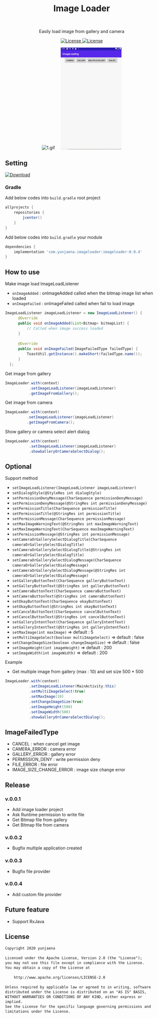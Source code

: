 <h1 align="center">Image Loader</h1></br>

<p align="center">
Easily load image from gallery and camera
</p>

<p align="center">
<a href="https://android-arsenal.com/api?level=19"><img alt="License" src="https://img.shields.io/badge/API-19%2B-brightgreen.svg?style=flat"/>
<a href="https://opensource.org/licenses/Apache-2.0"><img alt="License" src="https://img.shields.io/badge/License-Apache%202.0-blue.svg"/>
</a>

<p align="center">
<img alt="1.gif" src="./img/1.gif" width="200"/>
&nbsp
&nbsp
<img alt="2.gif" src="./img/2.gif" width="200"/>
</p>

## Setting
[ ![Download](https://api.bintray.com/packages/yunjaena/image-loader/imageloader/images/download.svg?version=0.0.4) ](https://bintray.com/yunjaena/image-loader/imageloader/0.0.4/link)

### Gradle
Add below codes into `build.gradle` root project

```gradle
allprojects {
    repositories {
        jcenter()
    }
}
```

Add below codes into `build.gradle` your module

```gradle
dependencies {
    implementation 'com.yunjaena.imageloader:imageloader:0.0.4'
}
```

## How to use

Make image load ImageLoadListener
  - `onImageAdded` : onImageAdded called when the bitmap image list when loaded
  - `onImageFailed` : onImageFailed called when fail to load image

```java
ImageLoadListener imageLoadListener = new ImageLoadListener() {
      @Override
      public void onImageAdded(List<Bitmap> bitmapList) {
          // Called when image success loaded
      }

      @Override
      public void onImageFailed(ImageFailedType failedType) {
          ToastUtil.getInstance().makeShort(failedType.name());
      }
  };
```

Get image from gallery

```java
ImageLoader.with(context)
           .setImageLoadListener(imageLoadListener)
           .getImageFromGallery();
```

 Get image from camera

```java
ImageLoader.with(context)
          .setImageLoadListener(imageLoadListener)
          .getImageFromCamera();
```

Show gallery or camera select alert dialog

```java
ImageLoader.with(context)
           .setImageLoadListener(imageLoadListener)
           .showGalleryOrCameraSelectDialog();
```

## Optional

Support method

- `setImageLoadListener(ImageLoadListener imageLoadListener)`
- `setDialogStyle(@StyleRes int dialogStyle)`
- `setPermissionDenyMessage(CharSequence permissionDenyMessage)`
- `setPermissionDenyMessage(@StringRes int permissionDenyMessage)`
- `setPermissionTitle(CharSequence permissionTitle)`
- `setPermissionTitle(@StringRes int permissionTitle)`
- `setPermissionMessage(CharSequence permissionMessage)`
- `setMaxImageWarningText(@StringRes int maxImageWarningText)`
- `setMaxImageWarningText(CharSequence maxImageWarningText)`
- `setPermissionMessage(@StringRes int permissionMessage)`
- `setCameraOrGallerySelectDialogTitle(CharSequence cameraOrGallerySelectDialogTitle)`
- `setCameraOrGallerySelectDialogTitle(@StringRes int cameraOrGallerySelectDialogTitle)`
- `setCameraOrGallerySelectDialogMessage(CharSequence cameraOrGallerySelectDialogMessage)`
- `setCameraOrGallerySelectDialogMessage(@StringRes int cameraOrGallerySelectDialogMessage)`
- `setGalleryButtonText(CharSequence galleryButtonText)`
- `setGalleryButtonText(@StringRes int galleryButtonText)`
- `setCameraButtonText(CharSequence cameraButtonText)`
- `setCameraButtonText(@StringRes int cameraButtonText)`
- `setOkayButtonText(CharSequence okayButtonText)`
- `setOkayButtonText(@StringRes int okayButtonText)`
- `setCancelButtonText(CharSequence cancelButtonText)`
- `setCancelButtonText(@StringRes int cancelButtonText)`
- `setGalleryIntentText(CharSequence galleryIntentText)`
- `setGalleryIntentText(@StringRes int galleryIntentText)`
- `setMaxImage(int maxImage)` => default : 5
- `setMultiImageSelect(boolean multiImageSelect)` => default : false
- `setChangeImageSize(boolean changeImageSize)` => default : false
- `setImageHeight(int imageHeight)` => default : 200
- `setImageWidth(int imageWidth)` => default : 200

Example
- Get multiple image from gallery (max : 10) and set size 500 * 500
```java
ImageLoader.with(context)
           .setImageLoadListener(MainActivity.this)
           .setMultiImageSelect(true)
           .setMaxImage(10)
           .setChangeImageSize(true)
           .setImageHeight(500)
           .setImageWidth(500)
           .showGalleryOrCameraSelectDialog();
```

## ImageFailedType

- CANCEL : when cancel get image
- CAMERA_ERROR : camera error
- GALLERY_ERROR : gallery error
- PERMISSION_DENY : write permission deny
- FILE_ERROR : file error
- IMAGE_SIZE_CHANGE_ERROR : image size change error

## Release

### v.0.0.1
- Add image loader project
- Ask Runtime permission to write file
- Get Bitmap file from gallery
- Get Bitmap file from camera

### v.0.0.2
-  Bugfix multiple application created

### v.0.0.3
-  Bugfix file provider

### v.0.0.4
-  Add custom file provider

## Future feature
- Support RxJava

## License
```
Copyright 2020 yunjaena

Licensed under the Apache License, Version 2.0 (the "License");
you may not use this file except in compliance with the License.
You may obtain a copy of the License at

    http://www.apache.org/licenses/LICENSE-2.0

Unless required by applicable law or agreed to in writing, software
distributed under the License is distributed on an "AS IS" BASIS,
WITHOUT WARRANTIES OR CONDITIONS OF ANY KIND, either express or implied.
See the License for the specific language governing permissions and
limitations under the License.
```
